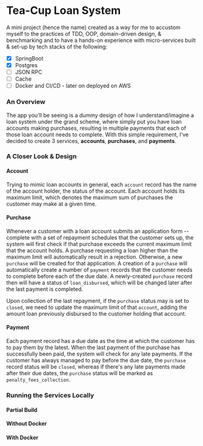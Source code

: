 # Tea-Cup Loan System  
A mini project (hence the name) created as a way for me  to accustom myself to the practices of TDD, OOP, domain-driven design, & benchmarking and to have a hands-on experience with micro-services built & set-up by tech stacks of the following:  
 - [X] SpringBoot
 - [X] Postgres
 - [ ] JSON RPC
 - [ ] Cache
 - [ ] Docker and CI/CD - later on deployed on AWS

### An Overview
The app you'll be seeing is a dummy design of how I understand/imagine a loan system under the grand scheme, where simply put you have loan accounts making purchases, resulting in multiple payments that each of those loan account needs to complete.
With this simple requirement, I've decided to create 3 services, **accounts**, **purchases**, and **payments**.

### A Closer Look & Design
#### Account
Trying to mimic loan accounts in general, each `account` record has the name of the account holder, the status of the account. Each account holds its maximum limit, which denotes the maximum sum of purchases the customer may make at a given time.

#### Purchase
Whenever a customer with a loan account submits an application form -- complete with a set of repayment schedules that the customer sets up, the system will first check if that purchase exceeds the current maximum limit that the account holds. A purchase requesting a loan higher than the maximum limit will automatically result in a rejection.
Otherwise, a new `purchase` will be created for that application. A creation of a `purchase` will automatically create a number of `payment` records that the customer needs to complete before each of the due date. 
A newly-created `purchase` record then will have a status of `loan_disbursed`, which will be changed later after the last payment is completed.

Upon collection of the last repayment, if the `purchase` status may is set to `closed`, we need to update the maximum limit of that `account`, adding the amount loan previously disbursed to the customer holding that account.

#### Payment
Each payment record has a due date as the time at which the customer has to pay them by the latest. When the last payment of the purchase has successfully been paid, the system will check for any late payments. If the customer has always managed to pay before the due date, the `purchase` record status will be `closed`, whereas if there's any late payments made after their due dates, the `purchase` status will be marked as `penalty_fees_collection`.

### Running the Services Locally

#### Partial Build

#### Without Docker
#### With Docker